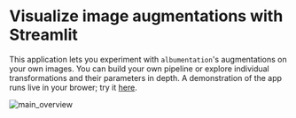 # Visualize image augmentations with Streamlit
This application lets you experiment with `albumentation`'s augmentations on your own images.
You can build your own pipeline or explore individual transformations and their parameters in depth.
A demonstration of the app runs live in your brower; try it [here](https://phrasenmaeher-image-augmentations-visualization-start-2s9zvq.streamlitapp.com/).


![main_overview](https://user-images.githubusercontent.com/82086367/179719900-df9da43d-a38a-425b-9ec8-a800e7fabf1a.gif)
